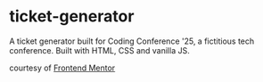 # ticket-generator
A ticket generator built for Coding Conference '25, a fictitious tech conference. Built with HTML, CSS and vanilla JS.

courtesy of [Frontend Mentor](https://www.frontendmentor.io/challenges/conference-ticket-generator-oq5gFIU12w)
